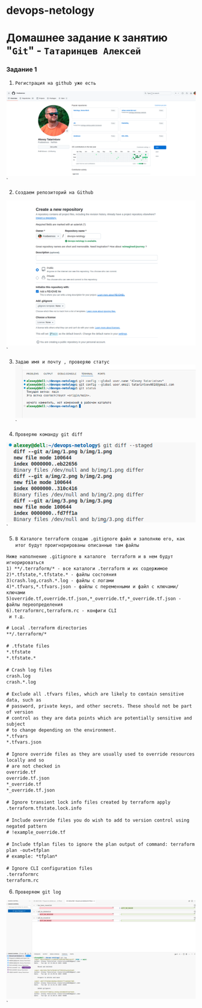 # devops-netology
# Домашнее задание к занятию "`Git`" - `Татаринцев Алексей`

### Задание 1

1. `Регистрация на github уже есть`

![1](https://github.com/Foxbeerxxx/devops-netology/blob/main/img/1.png)`

2. `Создаем репозиторий на Github`

![2](https://github.com/Foxbeerxxx/devops-netology/blob/main/img/2.png)`


3. `Задаю имя и почту , проверяю статус`
![3](https://github.com/Foxbeerxxx/devops-netology/blob/main/img/3.png)`

4. `Проверяю команду git diff`

![4](https://github.com/Foxbeerxxx/devops-netology/blob/main/img/4.png)`



5. `В Каталоге terraform создаю .gitignore файл и заполняю его, как итог будут проигнорированы описанные там файлы`

```
Ниже наполнение .gitignore в каталоге  terraform и в нем будут игнорироваться 
1) **/.terraform/* - все каталоги .terraform и их содержимое  
2)*.tfstate,*.tfstate.* - файлы состояния
3)crash.log,crash.*.log - файлы с логами
4)*.tfvars,*.tfvars.json - файлы с переменными и файл с ключами/ключами
5)override.tf,override.tf.json,*_override.tf,*_override.tf.json - файлы переопределения
6).terraformrc,terraform.rc - конфиги CLI
 и т.д.

```

```
# Local .terraform directories
**/.terraform/*

# .tfstate files
*.tfstate
*.tfstate.*

# Crash log files
crash.log
crash.*.log

# Exclude all .tfvars files, which are likely to contain sensitive data, such as
# password, private keys, and other secrets. These should not be part of version 
# control as they are data points which are potentially sensitive and subject 
# to change depending on the environment.
*.tfvars
*.tfvars.json

# Ignore override files as they are usually used to override resources locally and so
# are not checked in
override.tf
override.tf.json
*_override.tf
*_override.tf.json

# Ignore transient lock info files created by terraform apply
.terraform.tfstate.lock.info

# Include override files you do wish to add to version control using negated pattern
# !example_override.tf

# Include tfplan files to ignore the plan output of command: terraform plan -out=tfplan
# example: *tfplan*

# Ignore CLI configuration files
.terraformrc
terraform.rc
```

6. `Проверяем git log`

![5](https://github.com/Foxbeerxxx/devops-netology/blob/main/img/5.png)`


